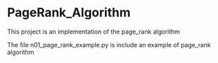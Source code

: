 # PageRank_Algorithm
This project is an implementation of the page_rank algorithm

The file n01_page_rank_example.py is include an example of page_rank algorithm
